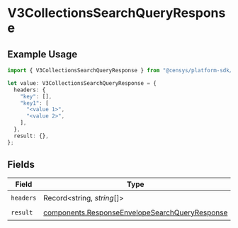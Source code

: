 # V3CollectionsSearchQueryResponse

## Example Usage

```typescript
import { V3CollectionsSearchQueryResponse } from "@censys/platform-sdk/models/operations";

let value: V3CollectionsSearchQueryResponse = {
  headers: {
    "key": [],
    "key1": [
      "<value 1>",
      "<value 2>",
    ],
  },
  result: {},
};
```

## Fields

| Field                                                                                                            | Type                                                                                                             | Required                                                                                                         | Description                                                                                                      |
| ---------------------------------------------------------------------------------------------------------------- | ---------------------------------------------------------------------------------------------------------------- | ---------------------------------------------------------------------------------------------------------------- | ---------------------------------------------------------------------------------------------------------------- |
| `headers`                                                                                                        | Record<string, *string*[]>                                                                                       | :heavy_check_mark:                                                                                               | N/A                                                                                                              |
| `result`                                                                                                         | [components.ResponseEnvelopeSearchQueryResponse](../../models/components/responseenvelopesearchqueryresponse.md) | :heavy_check_mark:                                                                                               | N/A                                                                                                              |